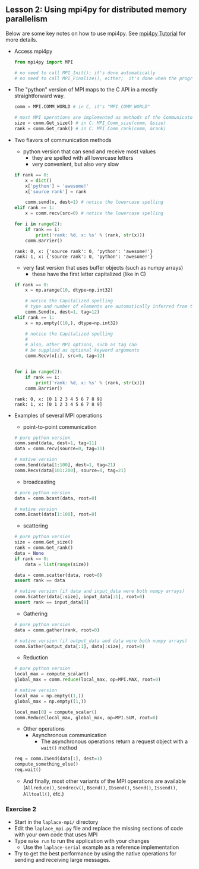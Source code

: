 
## Lesson 2: Using mpi4py for distributed memory parallelism

Below are some key notes on how to use mpi4py.  See
[mpi4py Tutorial](http://www.mpi4py.scipy.org/docs/usrman/tutorial.html) for
more details.

 - Access mpi4py
    ```python
    from mpi4py import MPI

    # no need to call MPI_Init(); it's done automatically
    # no need to call MPI_Finalize(), either;  it's done when the program ends
    ```

 - The "python" version of MPI maps to the C API in a mostly straightforward
   way.

    ```python
    comm = MPI.COMM_WORLD # in C, it's "MPI_COMM_WORLD"

    # most MPI operations are implemented as methods of the Communicator
    size = comm.Get_size() # in C: MPI_Comm_size(comm, &size)
    rank = comm.Get_rank() # in C: MPI_Comm_rank(comm, &rank)
    ```

 - Two flavors of communication methods
   - python version that can send and receive most values
     - they are spelled with all lowercase letters
     - very convenient, but also very slow
    ```python
    if rank == 0:
        x = dict()
        x['python'] = 'awesome!'
        x['source rank'] = rank

        comm.send(x, dest=1) # notice the lowercase spelling
    elif rank == 1:
        x = comm.recv(src=0) # notice the lowercase spelling

    for i in range(2):
        if rank == i:
            print('rank: %d, x: %s' % (rank, str(x)))
        comm.Barrier()
    ```

    ```
    rank: 0, x: {'source rank': 0, 'python': 'awesome!'}
    rank: 1, x: {'source rank': 0, 'python': 'awesome!'}
    ```

   - very fast version that uses buffer objects (such as numpy arrays)
     - these have the first letter capitalized (like in C)

    ```python
    if rank == 0:
        x = np.arange(10, dtype=np.int32)

        # notice the Capitalized spelling
        # type and number of elements are automatically inferred from the array
        comm.Send(x, dest=1, tag=12)
    elif rank == 1:
        x = np.empty((10,), dtype=np.int32)

        # notice the Capitalized spelling
        #
        # also, other MPI options, such as tag can
        # be supplied as optional keyword arguments
        comm.Recv(x[:], src=0, tag=12)


    for i in range(2):
        if rank == i:
            print('rank: %d, x: %s' % (rank, str(x)))
        comm.Barrier()
    ```

    ```
    rank: 0, x: [0 1 2 3 4 5 6 7 8 9]
    rank: 1, x: [0 1 2 3 4 5 6 7 8 9]
    ```


 - Examples of several MPI operations
   - point-to-point communication
    ```python
    # pure python version
    comm.send(data, dest=1, tag=11)
    data = comm.recv(source=0, tag=11)

    # native version
    comm.Send(data[1:100], dest=1, tag=21)
    comm.Recv(data[101:200], source=0, tag=21)
    ```

   - broadcasting
    ```python
    # pure python version
    data = comm.bcast(data, root=0)

    # native version
    comm.Bcast(data[1:100], root=0)
    ```

   - scattering
    ```python
    # pure python version
    size = comm.Get_size()
    rank = comm.Get_rank()
    data = None
    if rank == 0:
        data = list(range(size))

    data = comm.scatter(data, root=0)
    assert rank == data

    # native version (if data and input_data were both numpy arrays)
    comm.Scatter(data[:size], input_data[:1], root=0)
    assert rank == input_data[0]
    ```

   - Gathering
    ```python
    # pure python version
    data = comm.gather(rank, root=0)

    # native version (if output_data and data were both numpy arrays)
    comm.Gather(output_data[:1], data[:size], root=0)
    ```

   - Reduction
    ```python
    # pure python version
    local_max = compute_scalar()
    global_max = comm.reduce(local_max, op=MPI.MAX, root=0)

    # native version
    local_max = np.empty((1,))
    global_max = np.empty((1,))

    local_max[0] = compute_scalar()
    comm.Reduce(local_max, global_max, op=MPI.SUM, root=0)
    ```

   - Other operations
     - Asynchronous communication
       - The asynchronous operations return a request object with a `wait()`
         method
    ```python
    req = comm.ISend(data[:], dest=1)
    compute_something_else()
    req.wait()
    ```
     - And finally, most other variants of the MPI operations are available
     (`Allreduce()`, `Sendrecv()`, `Bsend()`, `Ibsend()`, `Ssend()`, `Issend()`,
     `Alltoall()`, etc.)

### Exercise 2
 - Start in the `laplace-mpi/` directory
 - Edit the `laplace_mpi.py` file and replace the missing sections of code
   with your own code that uses MPI
 - Type `make run` to run the application with your changes
   - Use the `laplace-serial` example as a reference implementation
 - Try to get the best performance by using the native operations for sending
   and receiving large messages.

